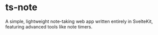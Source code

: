 # ts-note
A simple, lightweight note-taking web app written entirely in SvelteKit, featuring advanced tools like note timers.
